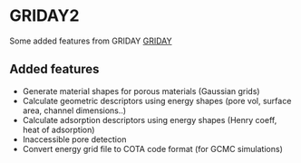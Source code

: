 # GRIDAY2

Some added features from GRIDAY
[GRIDAY](https://github.com/Sangwon91/GRIDAY)

## Added features
- Generate material shapes for porous materials (Gaussian grids)
- Calculate geometric descriptors using energy shapes (pore vol, surface area, channel dimensions..)
- Calculate adsorption descriptors using energy shapes (Henry coeff, heat of adsorption)
- Inaccessible pore detection
- Convert energy grid file to COTA code format (for GCMC simulations)
